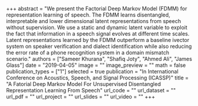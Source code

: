 +++
abstract = "We present the Factorial Deep Markov Model (FDMM) for representation learning of speech. The FDMM learns disentangled, interpretable and lower dimensional latent representations from speech without supervision. We use a static and dynamic latent variable to exploit the fact that information in a speech signal evolves at different time scales. Latent representations learned by the FDMM outperform a baseline ivector system on speaker verification and dialect identification while also reducing the error rate of a phone recognition system in a domain mismatch scenario." 
authors = ["Sameer Khurana", "Shafiq Joty", "Ahmed Ali", "James Glass"]
date = "2019-04-05"
image = ""
image_preview = ""
math = false
publication_types = ["1"]
selected = true
publication = "In International Conference on Acoustics, Speech, and Signal Processing (ICASSP)"
title = "A Fatorial Deep Markov Model For Unsupervised Disentangled Representation Learning From Speech"
url_code = ""
url_dataset = ""
url_pdf = ""
url_project = ""
url_slides = ""
url_video = ""
+++


